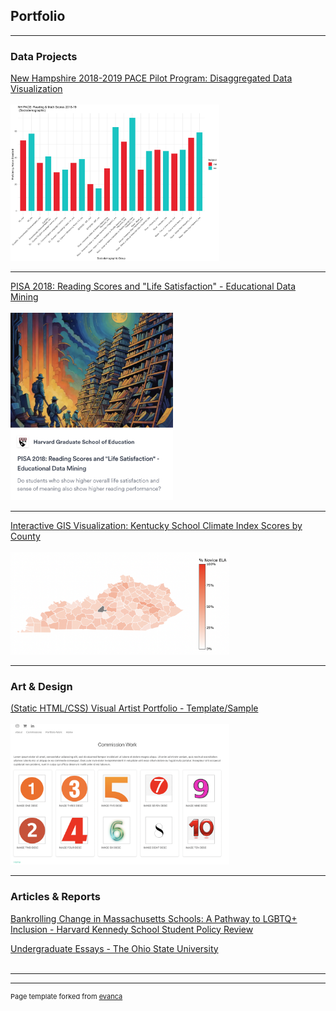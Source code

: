 ## Portfolio


---

### Data Projects 

<a href="https://taylor-true.github.io/NH-pace/">New Hampshire 2018-2019 PACE Pilot Program: Disaggregated Data Visualization</a><br><br>
<img src="images/NH_SCORES_COMPLETE_2018-19.png" height = "250"/>

---
<a href="https://showspace.so/p/8883?refPageType=user&refPageLabel=Taylor%20True&refPageSlug=taylor-true-56">PISA 2018: Reading Scores and "Life Satisfaction" - Educational Data Mining</a><br><br>
<img src="images/Screen Shot 2024-03-16 at 7.45.48 PM.png" height = "300"/>

---
<a href="https://taylor-true.github.io/gis-kentucky-climate/">Interactive GIS Visualization: Kentucky School Climate Index Scores by County</a> <br><br>
<img src="images/Screen Shot 2024-06-04 at 4.01.57 AM.png" width = "350"/>

---

### Art & Design

<a href="https://taylor-true.github.io/portfolio-template/">(Static HTML/CSS) Visual Artist Portfolio - Template/Sample</a><br><br>
<img src="images/Screen Shot 2024-03-21 at 12.16.42 AM.png" width = "350"/> 


---


### Articles & Reports

[Bankrolling Change in Massachusetts Schools: A Pathway to LGBTQ+ Inclusion - Harvard Kennedy School Student Policy Review](https://studentreview.hks.harvard.edu/bankrolling-change-in-massachusetts-schools-a-pathway-to-lgbtq-inclusion/)


[Undergraduate Essays - The Ohio State University](https://u.osu.edu/true.25/)
  <br><br>


---




---
<p style="font-size:11px">Page template forked from <a href="https://github.com/evanca/quick-portfolio">evanca</a></p>
<!-- Remove above link if you don't want to attibute -->

